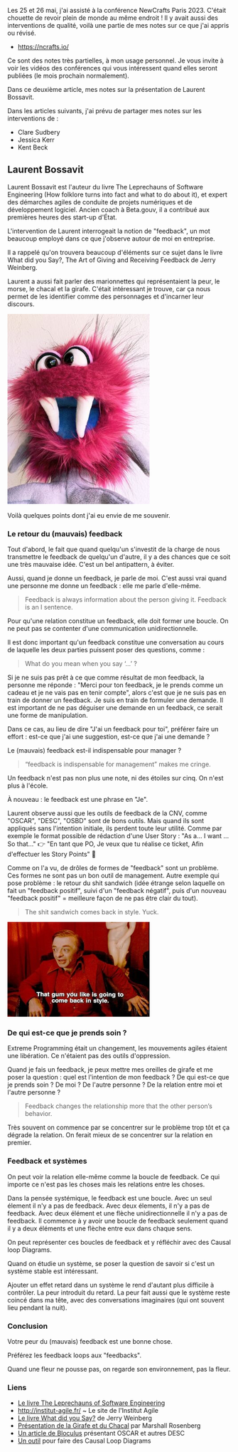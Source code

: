 Les 25 et 26 mai, j'ai assisté à la conférence NewCrafts Paris 2023. C'était
chouette de revoir plein de monde au même endroit ! Il y avait aussi des
interventions de qualité, voilà une partie de mes notes sur ce que j'ai appris
ou révisé.

- <https://ncrafts.io/>

Ce sont des notes très partielles, à mon usage personnel. Je vous invite à voir
les vidéos des conférences qui vous intéressent quand elles seront publiées (le
mois prochain normalement).

Dans ce deuxième article, mes notes sur la présentation de Laurent Bossavit.

Dans les articles suivants, j'ai prévu de partager mes notes sur les
interventions de&nbsp;:

- Clare Sudbery
- Jessica Kerr
- Kent Beck

## Laurent Bossavit

Laurent Bossavit est l'auteur du livre The Leprechauns of Software Engineering
(How folklore turns into fact and what to do about it), et expert des démarches
agiles de conduite de projets numériques et de développement logiciel.  Ancien
coach à Beta.gouv, il a contribué aux premières heures des start-up d'État.

L'intervention de Laurent interrogeait la notion de "feedback", un mot beaucoup
employé dans ce que j'observe autour de moi en entreprise.

Il a rappelé qu'on trouvera beaucoup d'éléments sur ce sujet dans le livre What
did you Say?, The Art of Giving and Receiving Feedback de Jerry Weinberg.

Laurent a aussi fait parler des marionnettes qui représentaient la peur, le
morse, le chacal et la girafe. C'était intéressant je trouve, car ça nous
permet de les identifier comme des personnages et d'incarner leur discours.

<img class="center" src="/images/walrus.jpeg" width="320" height="auto">

Voilà quelques points dont j'ai eu envie de me souvenir.

### Le retour du (mauvais) feedback

Tout d'abord, le fait que quand quelqu'un s'investit de la charge de nous
transmettre le feedback de quelqu'un d'autre, il y a des chances que ce soit
une très mauvaise idée. C'est un bel antipattern, à éviter.

Aussi, quand je donne un feedback, je parle de moi. C'est aussi vrai quand une
personne me donne un feedback : elle me parle d'elle-même.

> Feedback is always information about the person giving it. Feedback is an I
> sentence.

Pour qu'une relation constitue un feedback, elle doit former une boucle. On ne
peut pas se contenter d'une communication unidirectionnelle.

Il est donc important qu'un feedback constitue une conversation au cours de
laquelle les deux parties puissent poser des questions, comme :

> What do you mean when you say ‘…’ ?

Si je ne suis pas prêt à ce que comme résultat de mon feedback, la personne me
réponde : "Merci pour ton feedback, je le prends comme un cadeau et je ne vais
pas en tenir compte", alors c'est que je ne suis pas en train de donner un
feedback. Je suis en train de formuler une demande. Il est important de ne pas
déguiser une demande en un feedback, ce serait une forme de manipulation.

Dans ce cas, au lieu de dire "J'ai un feedback pour toi", préférer faire un
effort : est-ce que j'ai une suggestion, est-ce que j'ai une demande ?


Le (mauvais) feedback est-il indispensable pour manager ?

> “feedback is indispensable for management” makes me cringe.

Un feedback n'est pas non plus une note, ni des étoiles sur cinq. On n'est plus
à l'école.

À nouveau : le feedback est une phrase en "Je".

Laurent observe aussi que les outils de feedback de la CNV, comme "OSCAR",
"DESC", "OSBD" sont de bons outils. Mais quand ils sont appliqués sans
l'intention initiale, ils perdent toute leur utilité. Comme par exemple le
format possible de rédaction d'une User Story&nbsp;: "As a... I want ... So
that..." 👉️ "En tant que PO, Je veux que tu réalise ce ticket, Afin d'effectuer
les Story Points" 🤦

Comme on l'a vu, de drôles de formes de "feedback" sont un problème. Ces formes
ne sont pas un bon outil de management. Autre exemple qui pose problème : le
retour du shit sandwich (idée étrange selon laquelle on fait un "feedback
positif", suivi d'un "feedback négatif", puis d'un nouveau "feedback positif" =
meilleure façon de ne pas être clair du tout).

> The shit sandwich comes back in style. Yuck.

<img class="center" src="/images/come_back_in_style.jpg" width="320" height="auto" />

### De qui est-ce que je prends soin ?


Extreme Programming était un changement, les mouvements agiles étaient une libération. Ce n'étaient pas des outils d'oppression.

Quand je fais un feedback, je peux mettre mes oreilles de girafe et me poser la
question : quel est l'intention de mon feedback ? De qui est-ce que je prends
soin ? De moi ? De l'autre personne ? De la relation entre moi et l'autre
personne ?

> Feedback changes the relationship more that the other person’s behavior.

Très souvent on commence par se concentrer sur le problème trop tôt et ça
dégrade la relation. On ferait mieux de se concentrer sur la relation en
premier.

### Feedback et systèmes

On peut voir la relation elle-même comme la boucle de feedback. Ce qui importe ce n'est pas les choses mais les relations entre les choses.

Dans la pensée systémique, le feedback est une boucle. Avec un seul élement il
n'y a pas de feedback. Avec deux élements, il n'y a pas de feedback. Avec deux
élément et une flèche unidirectionnelle il n'y a pas de feedback. Il commence à
y avoir une boucle de feedback seulement quand il y a deux éléments et une
flèche entre eux dans chaque sens.

On peut représenter ces boucles de feedback et y réfléchir avec des Causal loop Diagrams.

Quand on étudie un système, se poser la question de savoir si c'est un système stable est intéressant.

Ajouter un effet retard dans un système le rend d'autant plus difficile à contrôler. La peur introduit du retard. La peur fait aussi que le système reste coincé dans ma tête, avec des conversations imaginaires (qui ont souvent lieu pendant la nuit).

### Conclusion

Votre peur du (mauvais) feedback est une bonne chose.

Préférez les feedback loops aux "feedbacks".

Quand une fleur ne pousse pas, on regarde son environnement, pas la fleur.

### Liens

- [Le livre The Leprechauns of Software Engineering][lb]
- <http://institut-agile.fr/> ~ Le site de l'Institut Agile
- [Le livre What did you Say?][wdys] de Jerry Weinberg
- [Présentation de la Girafe et du Chacal][gc] par Marshall Rosenberg
- [Un article de Bloculus][osbd] présentant OSCAR et autres DESC
- [Un outil][loop] pour faire des Causal Loop Diagrams

[lb]: https://leanpub.com/leprechauns
[wdys]: https://leanpub.com/Feedback
[gc]: https://www.youtube.com/watch?v=Xov5z_GJ9Zs
[osbd]: https://bloculus.com/sauvez-des-vies-faites-des-feedbacks/
[loop]: https://ncase.me/loopy/
